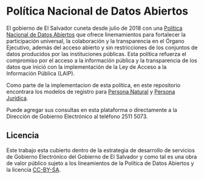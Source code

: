 # Política Nacional de Datos Abiertos

El gobierno de El Salvador cuneta desde julio de 2018 con una [Política Nacional de Datos Abiertos](https://www.gobiernoelectronico.gob.sv/?p=770) que ofrece linemamientos para fortalecer la participación universal, la colaboración y la transparencia en el Órgano Ejecutivo, además del acceso abierto y sin restricciones de los conjuntos de datos producidos por las instituciones públicas. Esta política refuerza el compromiso por el acceso a la información pública y la transparencia de los datos que inició con la implementación de la Ley de Acceso a la Información Pública (LAIP).

Como parte de la implementacion de esta política, en este repositorio encontrara los modelos de registro para [Persona Natural](personaNatural.md) y [Persona Jurídica](personaJuridica.md).

Puede agregar sus consultas en esta plataforma o directamente a la Dirección de Gobierno Electrónico al teléfono 2511 5073.

## Licencia

Este trabajo esta cubierto dentro de la estrategia de desarrollo de servicios de Gobierno Electrónico del Gobierno de El Salvador y como tal es una obra de valor público sujeto a los lineamientos de la Política de Datos Abiertos y la licencia [CC-BY-SA](https://creativecommons.org/licenses/by-sa/3.0/deed.es).  
